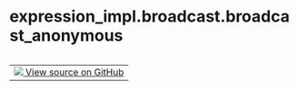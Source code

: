 <div itemscope itemtype="http://developers.google.com/ReferenceObject">
<meta itemprop="name" content="expression_impl.broadcast.broadcast_anonymous" />
<meta itemprop="path" content="Stable" />
</div>

# expression_impl.broadcast.broadcast_anonymous

<!-- Insert buttons and diff -->

<table class="tfo-notebook-buttons tfo-api nocontent" align="left">
<td>
  <a target="_blank" href="https://github.com/google/struct2tensor/blob/master/struct2tensor/expression_impl/broadcast.py#L154-L157">
    <img src="https://www.tensorflow.org/images/GitHub-Mark-32px.png" />
    View source on GitHub
  </a>
</td>
</table>





<pre class="devsite-click-to-copy prettyprint lang-py tfo-signature-link">
<code>expression_impl.broadcast.broadcast_anonymous(
    root: expression.Expression,
    origin: path.Path,
    sibling: path.Step
) -> Tuple[expression.Expression, path.Path]
</code></pre>



<!-- Placeholder for "Used in" -->
